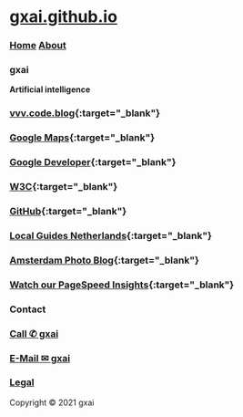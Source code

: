 # **[gxai.github.io](https://gxai.github.io)**
### **[Home](https://gxai.github.io)**  **[About](https://gxai.github.io/About)**
### **gxai**
**Artificial intelligence**

### **[vvv.code.blog](https://vvv.code.blog){:target="_blank"}**

### **[Google Maps](https://maps.app.goo.gl/Lnubtwco1j3RKj568){:target="_blank"}**

### **[Google Developer](https://www.meetup.com/en-AU/gdg-silicon-valley/members/336931816/){:target="_blank"}**

### **[W3C](https://www.w3.org/community/aikr/wiki/User:Michaelweber){:target="_blank"}**

### **[GitHub](https://github.com/gxai){:target="_blank"}**

### **[Local Guides Netherlands](https://m.facebook.com/Local-Guides-Netherlands-110067524667431#){:target="_blank"}**

### **[Amsterdam Photo Blog](https://amsterdam.photo.blog){:target="_blank"}**

### **[Watch our PageSpeed Insights](https://developers.google.com/speed/pagespeed/insights/?url=https%3A%2F%2Fgxai.github.io%2F&tab=desktop){:target="_blank"}**

### **Contact**
### **[Call ✆ gxai](tel:31649557828)**
### **[E-Mail ✉ gxai](mailto:gxai.git@gmail.com)**

### [Legal](https://gxai.github.io/legal)

Copyright © 2021 gxai
